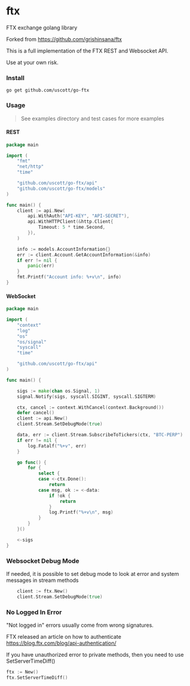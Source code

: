 # ftx
FTX exchange golang library

Forked from https://github.com/grishinsana/ftx

This is a full implementation of the FTX REST and Websocket API.

Use at your own risk.

### Install
```shell script
go get github.com/uscott/go-ftx
```

### Usage

> See examples directory and test cases for more examples

#### REST
```go
package main

import (
	"fmt"
	"net/http"
	"time"

	"github.com/uscott/go-ftx/api"
	"github.com/uscott/go-ftx/models"
)

func main() {
	client := api.New(
		api.WithAuth("API-KEY", "API-SECRET"),
		api.WithHTTPClient(&http.Client{
			Timeout: 5 * time.Second,
		}),
	)

	info := models.AccountInformation{}
	err := client.Account.GetAccountInformation(&info)
	if err != nil {
		panic(err)
	}
	fmt.Printf("Account info: %+v\n", info)
}
```

#### WebSocket
```go
package main

import (
	"context"
	"log"
	"os"
	"os/signal"
	"syscall"
	"time"

	"github.com/uscott/go-ftx/api"
)

func main() {

    sigs := make(chan os.Signal, 1)
    signal.Notify(sigs, syscall.SIGINT, syscall.SIGTERM)

    ctx, cancel := context.WithCancel(context.Background())
	defer cancel()
    client := api.New()
    client.Stream.SetDebugMode(true)

    data, err := client.Stream.SubscribeToTickers(ctx, "BTC-PERP")
    if err != nil {
        log.Fatalf("%+v", err)
    }

    go func() {
        for {
            select {
            case <-ctx.Done():
                return
            case msg, ok := <-data:
                if !ok {
                    return
                }
                log.Printf("%+v\n", msg)
            }
        }
    }()

    <-sigs
}
```

### Websocket Debug Mode
If needed, it is possible to set debug mode to look at error and system messages in stream methods
```go
    client := ftx.New()
    client.Stream.SetDebugMode(true)
```

### No Logged In Error
"Not logged in" errors usually come from wrong signatures.

FTX released an article on how to authenticate https://blog.ftx.com/blog/api-authentication/

If you have unauthorized error to private methods, then you need to use SetServerTimeDiff()
```go
ftx := New()
ftx.SetServerTimeDiff()
```
